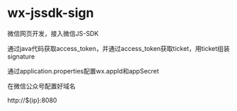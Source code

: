 # wx-jssdk-sign
微信网页开发，接入微信JS-SDK

通过java代码获取access_token，并通过access_token获取ticket，用ticket组装signature

通过application.properties配置wx.appId和appSecret

在微信公众号配置好域名

http://${ip}:8080
